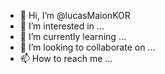 - 👋 Hi, I’m @lucasMaionKOR
- 👀 I’m interested in ...
- 🌱 I’m currently learning ...
- 💞️ I’m looking to collaborate on ...
- 📫 How to reach me ...

<!---
lucasMaionKOR/lucasMaionKOR is a ✨ special ✨ repository because its `README.md` (this file) appears on your GitHub profile.
You can click the Preview link to take a look at your changes.
--->
